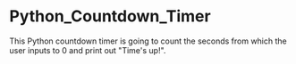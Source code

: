 # Python_Countdown_Timer

This Python countdown timer is going to count the seconds from which the user inputs to 0 and print out "Time's up!". 
